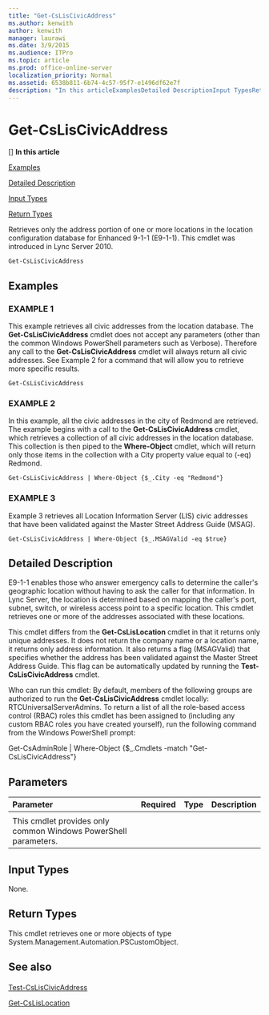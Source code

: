 ```yaml
---
title: "Get-CsLisCivicAddress"
ms.author: kenwith
author: kenwith
manager: laurawi
ms.date: 3/9/2015
ms.audience: ITPro
ms.topic: article
ms.prod: office-online-server
localization_priority: Normal
ms.assetid: 6538b811-6b74-4c57-95f7-e1496df62e7f
description: "In this articleExamplesDetailed DescriptionInput TypesReturn Types"
---
```


# Get-CsLisCivicAddress
[]
 **In this article**
  
[Examples](#sectionSection0)
  
[Detailed Description](#sectionSection1)
  
[Input Types](#sectionSection2)
  
[Return Types](#sectionSection3)
  
Retrieves only the address portion of one or more locations in the location configuration database for Enhanced 9-1-1 (E9-1-1). This cmdlet was introduced in Lync Server 2010.
  
```
Get-CsLisCivicAddress
```

## Examples
<a name="sectionSection0"> </a>

### EXAMPLE 1

This example retrieves all civic addresses from the location database. The **Get-CsLisCivicAddress** cmdlet does not accept any parameters (other than the common Windows PowerShell parameters such as Verbose). Therefore any call to the **Get-CsLisCivicAddress** cmdlet will always return all civic addresses. See Example 2 for a command that will allow you to retrieve more specific results. 
  
```
Get-CsLisCivicAddress
```

### EXAMPLE 2

In this example, all the civic addresses in the city of Redmond are retrieved. The example begins with a call to the **Get-CsLisCivicAddress** cmdlet, which retrieves a collection of all civic addresses in the location database. This collection is then piped to the **Where-Object** cmdlet, which will return only those items in the collection with a City property value equal to (-eq) Redmond. 
  
```
Get-CsLisCivicAddress | Where-Object {$_.City -eq "Redmond"}
```

### EXAMPLE 3

Example 3 retrieves all Location Information Server (LIS) civic addresses that have been validated against the Master Street Address Guide (MSAG).
  
```
Get-CsLisCivicAddress | Where-Object {$_.MSAGValid -eq $true}
```

## Detailed Description
<a name="sectionSection1"> </a>

E9-1-1 enables those who answer emergency calls to determine the caller's geographic location without having to ask the caller for that information. In Lync Server, the location is determined based on mapping the caller's port, subnet, switch, or wireless access point to a specific location. This cmdlet retrieves one or more of the addresses associated with these locations.
  
This cmdlet differs from the **Get-CsLisLocation** cmdlet in that it returns only unique addresses. It does not return the company name or a location name, it returns only address information. It also returns a flag (MSAGValid) that specifies whether the address has been validated against the Master Street Address Guide. This flag can be automatically updated by running the **Test-CsLisCivicAddress** cmdlet. 
  
Who can run this cmdlet: By default, members of the following groups are authorized to run the **Get-CsLisCivicAddress** cmdlet locally: RTCUniversalServerAdmins. To return a list of all the role-based access control (RBAC) roles this cmdlet has been assigned to (including any custom RBAC roles you have created yourself), run the following command from the Windows PowerShell prompt: 
  
Get-CsAdminRole | Where-Object {$_.Cmdlets -match "Get-CsLisCivicAddress"}
  
## Parameters
<a name="sectionSection1"> </a>

|**Parameter**|**Required**|**Type**|**Description**|
|:-----|:-----|:-----|:-----|
|||||
|This cmdlet provides only common Windows PowerShell parameters.  <br/> ||||
   
## Input Types
<a name="sectionSection2"> </a>

None.
  
## Return Types
<a name="sectionSection3"> </a>

This cmdlet retrieves one or more objects of type System.Management.Automation.PSCustomObject.
  
## See also
<a name="sectionSection3"> </a>

#### 

[Test-CsLisCivicAddress](test-csliscivicaddress.md)
  
[Get-CsLisLocation](get-cslislocation.md)


